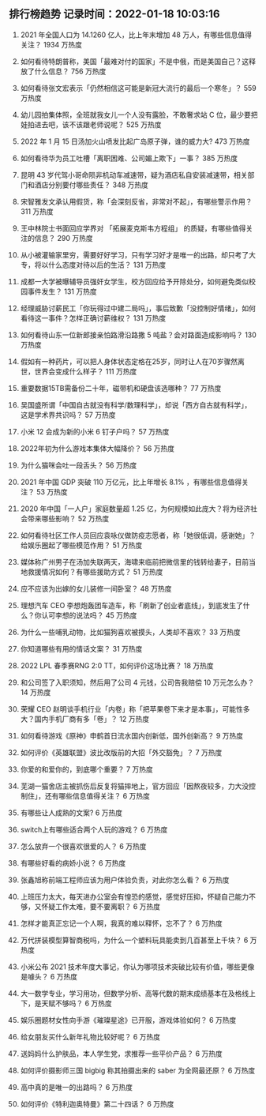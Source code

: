 
## 排行榜趋势 记录时间：2022-01-18 10:03:16
  
  1. 2021 年全国人口为 14.1260 亿人，比上年末增加 48 万人，有哪些信息值得关注？ 1934 万热度
    
  2. 如何看待特朗普称，美国「最难对付的国家」不是中俄，而是美国自己？这释放了什么信息？ 756 万热度
    
  3. 如何看待张文宏表示「仍然相信这可能是新冠大流行的最后一个寒冬」？ 559 万热度
    
  4. 幼儿园拍集体照，全班就我女儿一个人没有露脸，不敢奢求站 C 位，最少要把娃拍进去吧，该不该跟老师说呢？ 525 万热度
    
  5. 2022 年 1 月 15 日汤加火山喷发比起广岛原子弹，谁的威力大? 473 万热度
    
  6. 如何看待华为员工吐槽「离职困难、公司媚上欺下」一事？ 385 万热度
    
  7. 昆明 43 岁代驾小哥命陨非机动车减速带，疑为酒店私自安装减速带，相关部门和酒店分别要付哪些责任？ 348 万热度
    
  8. 宋智雅发文承认用假货，称「会深刻反省，非常对不起」，有哪些警示作用？ 311 万热度
    
  9. 王中林院士书面回应学界对 「拓展麦克斯韦方程组」 的质疑，有哪些值得关注的信息？ 290 万热度
    
  10. 从小被灌输家里穷，需要好好学习，只有学习好才是唯一的出路，却只考了大专，将以什么态度对待以后的生活？ 131 万热度
    
  11. 成都一大学被曝辅导员强奸女学生，校方回应给予开除处分，如何避免类似校园事件发生？ 131 万热度
    
  12. 经理威胁讨薪民工「你玩得过中建二局吗」，事后致歉「没控制好情绪」，如何看待这一事件？怎样正确讨薪维权？ 131 万热度
    
  13. 如何看待山东一位新郎接亲怕路滑沿路撒 5 吨盐？会对路面造成影响吗？ 130 万热度
    
  14. 假如有一种药片，可以把人身体状态定格在25岁，同时让人在70岁骤然离世，世界会变成什么样子？ 111 万热度
    
  15. 重要数据15TB需备份二十年，磁带机和硬盘该选哪种？ 77 万热度
    
  16. 吴国盛所谓「中国自古就没有科学/数理科学」，却说「西方自古就有科学」，这是学术界共识吗？ 57 万热度
    
  17. 小米 12 会成为新的小米 6 钉子户吗？ 57 万热度
    
  18. 2022年初为什么游戏本集体大幅降价？ 56 万热度
    
  19. 为什么猫咪会吐一段舌头？ 56 万热度
    
  20. 2021 年中国 GDP 突破 110 万亿元，比上年增长 8.1% ，有哪些信息值得关注？ 53 万热度
    
  21. 2020 年中国「一人户」家庭数量超 1.25 亿，为何规模如此庞大？将为经济社会带来哪些影响？ 52 万热度
    
  22. 如何看待社区工作人员回应袁咏仪做防疫志愿者，称「她很低调，感谢她」？给娱乐圈起了哪些模范作用？ 51 万热度
    
  23. 媒体称广州男子在汤加失联两天，海啸来临前把微信里的钱转给妻子，目前当地救援情况如何？有哪些援助方式？ 51 万热度
    
  24. 应不应该为出嫁的女儿装修一间卧室？ 48 万热度
    
  25. 理想汽车 CEO 李想炮轰团车造车，称「刷新了创业者底线」，到底发生了什么？你认可李想的说法吗？ 45 万热度
    
  26. 为什么一些哺乳动物，比如猫狗喜欢被摸头，人类却不喜欢？ 33 万热度
    
  27. 你知道哪些有用的情话文案？ 31 万热度
    
  28. 2022 LPL 春季赛RNG 2:0 TT，如何评价这场比赛？ 18 万热度
    
  29. 和公司签了入职须知，然后用了公司 4 元钱，公司告我赔偿 10 万元怎么办？ 14 万热度
    
  30. 荣耀 CEO 赵明谈手机行业「内卷」称「把苹果卷下来才是本事」，可能性多大？国内手机厂商有多「卷」？ 12 万热度
    
  31. 如何看待游戏《原神》申鹤首日流水国内创新低，国外创新高？ 9 万热度
    
  32. 如何评价《英雄联盟》波比改版前的大招「外交豁免」？ 7 万热度
    
  33. 你爱的和爱你的，到底哪个重要？ 7 万热度
    
  34. 芜湖一猫舍店主被抓伤后反复将猫摔地上，官方回应「因熬夜较多，力大没控制住」，还有哪些信息值得关注？ 6 万热度
    
  35. 有哪些让人成熟的文案? 6 万热度
    
  36. switch上有哪些适合两个人玩的游戏？ 6 万热度
    
  37. 怎么放弃一个很喜欢很爱的人？ 6 万热度
    
  38. 有哪些好看的病娇小说？ 6 万热度
    
  39. 张鑫旭称前端工程师应该为用户体验负责，对此你怎么看？ 6 万热度
    
  40. 上班压力太大，每天进办公室会有惶恐的感觉，感觉好压抑，怀疑自己能力不够，又怀疑工作太难，要不要离职？ 6 万热度
    
  41. 怎样才能真正忘记一个人啊，我真的难以释怀，忘不了？ 6 万热度
    
  42. 万代拼装模型算智商税吗，为什么一个塑料玩具能卖到几百甚至上千块？ 6 万热度
    
  43. 小米公布 2021 技术年度大事记，你认为哪项技术突破比较有价值，哪些更像是噱头？ 6 万热度
    
  44. 大一数学专业，学习用功，但数学分析、高等代数的期末成绩基本在及格线上下，是天赋不够吗？ 6 万热度
    
  45. 娱乐圈题材女性向手游《璀璨星途》已开服，游戏体验如何？ 6 万热度
    
  46. 给女朋友买什么新年礼物比较好呢？ 6 万热度
    
  47. 送妈妈什么护肤品，本人学生党，求推荐一些平价产品？ 6 万热度
    
  48. 如何评价摄影师三国 bigbig 称其拍摄出来的 saber 为全网最还原？ 6 万热度
    
  49. 高中真的是唯一的出路吗？ 6 万热度
    
  50. 如何评价《特利迦奥特曼》第二十四话？ 6 万热度
    
